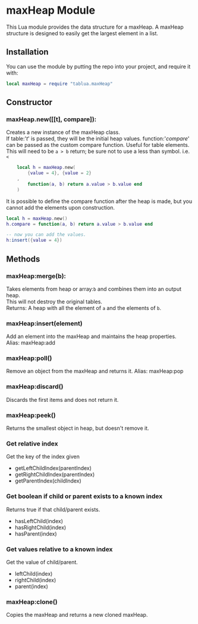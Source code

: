 # maxHeap Module
This Lua module provides the data structure for a maxHeap.  A maxHeap structure is designed to easily get the largest element in a list.


## Installation
You can use the module by putting the repo into your project, and require it with:
```lua
local maxHeap = require "tablua.maxHeap"
```

## Constructor

### maxHeap.new([[t], compare]):
Creates a new instance of the maxHeap class.  
If table:'*t*' is passed, they will be the initial heap values.
function:'*compare*' can be passed as the custom compare function.  Useful for table elements.  This will need to be `a > b` return; be sure not to use a less than symbol. i.e. `<`

```lua
	local h = maxHeap.new(
		{value = 4}, {value = 2}
	,
		function(a, b) return a.value > b.value end
	)
```

It is possible to define the compare function after the heap is made, but you cannot add the elements upon construction.

```lua
local h = maxHeap.new()
h.compare = function(a, b) return a.value > b.value end

-- now you can add the values.
h:insert({value = 4})
```

## Methods

### maxHeap:merge(b):
Takes elements from heap or array:`b` and combines them into an output heap.  
This will not destroy the original tables.  
Returns: A heap with all the element of `a` and the elements of `b`.  


### maxHeap:insert(element)
Add an element into the maxHeap and maintains the heap properties.  
Alias: maxHeap:add

### maxHeap:poll()
Remove an object from the maxHeap and returns it.
Alias: maxHeap:pop

### maxHeap:discard()
Discards the first items and does not return it.

### maxHeap:peek()
Returns the smallest object in heap, but doesn't remove it.

### Get relative index
Get the key of the index given
- getLeftChildIndex(parentIndex)  
- getRightChildIndex(parentIndex)  
- getParentIndex(childIndex)  

### Get boolean if child or parent exists to a known index
Returns true if that child/parent exists.
- hasLeftChild(index)
- hasRightChild(index)
- hasParent(index)

### Get values relative to a known index
Get the value of child/parent.
- leftChild(index)
- rightChild(index)
- parent(index)

### maxHeap:clone()
Copies the maxHeap and returns a new cloned maxHeap.